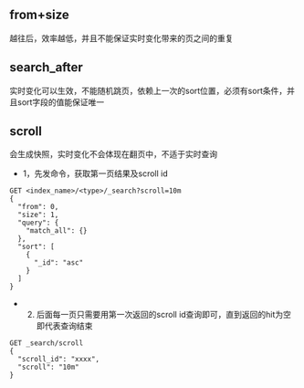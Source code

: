 ## from+size
越往后，效率越低，并且不能保证实时变化带来的页之间的重复

## search_after
实时变化可以生效，不能随机跳页，依赖上一次的sort位置，必须有sort条件，并且sort字段的值能保证唯一

## scroll
会生成快照，实时变化不会体现在翻页中，不适于实时查询

- 1，先发命令，获取第一页结果及scroll id
```
GET <index_name>/<type>/_search?scroll=10m
{
  "from": 0,
  "size": 1,
  "query": {
    "match_all": {}
  },
  "sort": [
    {
      "_id": "asc"
    }
  ]
}
```
- 2. 后面每一页只需要用第一次返回的scroll id查询即可，直到返回的hit为空即代表查询结束
```
GET _search/scroll
{
  "scroll_id": "xxxx",
  "scroll": "10m"
}
```